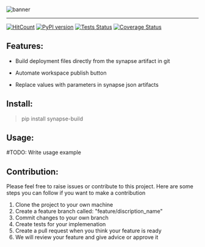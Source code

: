 ![banner](https://BMeyn.github.io/synapse_build/docs/images/DF31D973-1D5D-4FFE-BCFB-F354EE3B4538.png)

*****

[![HitCount](https://hits.dwyl.com/BMeyn/synapse_build.svg?style=flat-square)](http://hits.dwyl.com/BMeyn/synapse_build)
[![PyPI version](https://badge.fury.io/py/synapse-build.svg)](https://badge.fury.io/py/synapse-build)
[![Tests Status](https://BMeyn.github.io/synapse_build/docs/badget/unittest-badget.svg?dummy=8484744)]()
[![Coverage Status](https://BMeyn.github.io/synapse_build/docs/badget/coverage-badget.svg?dummy=8484744)]()

## Features:

  - Build deployment files directly from the synapse artifact in git

  - Automate workspace publish button

  - Replace values with parameters in synapse json artifacts


## Install:


> pip install synapse-build


## Usage:

#TODO: Write usage example

## Contribution:

Please feel free to raise issues or contribute to this project. Here are some steps you can follow if you want to make a contribution

1. Clone the project to your own machine
2. Create a feature branch called: "feature/discription_name"
3. Commit changes to your own branch
4. Create tests for your implemenation
5. Create a pull request when you think your feature is ready
6. We will review your feature and give advice or approve it
